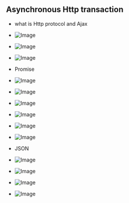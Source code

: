 ## Asynchronous Http transaction
* what is Http protocol and Ajax
* ![Image](../src/axios01/src/Images/ajax001.png)
* ![Image](../src/axios01/src/Images/ajax002.png)
* ![Image](../src/axios01/src/Images/ajax003.png)

* Promise
* ![Image](../src/axios02/src/Images/pro001.png)
* ![Image](../src/axios02/src/Images/pro002.png)
* ![Image](../src/axios02/src/Images/pro003.png)
* ![Image](../src/axios02/src/Images/pro004.png)
* ![Image](../src/axios02/src/Images/pro005.png)
* ![Image](../src/axios02/src/Images/pro006.png)

* JSON
* ![Image](../src/axios03/src/Images/json001.png)
* ![Image](../src/axios03/src/Images/json002.png)
* ![Image](../src/axios03/src/Images/json003.png)
* ![Image](../src/axios03/src/Images/json004.png)





